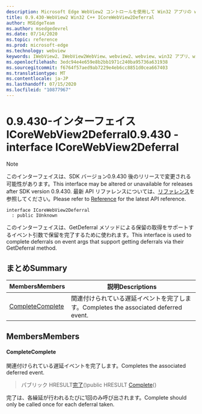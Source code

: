 ```yaml
---
description: Microsoft Edge WebView2 コントロールを使用して Win32 アプリの web コンテンツをホストする
title: 0.9.430-WebView2 Win32 C++ ICoreWebView2Deferral
author: MSEdgeTeam
ms.author: msedgedevrel
ms.date: 07/14/2020
ms.topic: reference
ms.prod: microsoft-edge
ms.technology: webview
keywords: IWebView2、IWebView2WebView、webview2、webview、win32 アプリ、win32、edge、ICoreWebView2、ICoreWebView2Host、browser control、edge html
ms.openlocfilehash: 3edc94e4e659e8b2bb1971c240ba95736a631938
ms.sourcegitcommit: f6764f57aed9ab7229e4eb6cc8851d0cea667403
ms.translationtype: MT
ms.contentlocale: ja-JP
ms.lasthandoff: 07/15/2020
ms.locfileid: "10877967"
---
```

# <span data-ttu-id="a269f-104">0.9.430-インターフェイス ICoreWebView2Deferral</span><span class="sxs-lookup"><span data-stu-id="a269f-104">0.9.430 - interface ICoreWebView2Deferral</span></span> 

> [!NOTE]
> <span data-ttu-id="a269f-105">このインターフェイスは、SDK バージョン0.9.430 後のリリースで変更される可能性があります。</span><span class="sxs-lookup"><span data-stu-id="a269f-105">This interface may be altered or unavailable for releases after SDK version 0.9.430.</span></span> <span data-ttu-id="a269f-106">最新 API リファレンスについては、[リファレンス](../../../webview2-api-reference.md)を参照してください。</span><span class="sxs-lookup"><span data-stu-id="a269f-106">Please refer to [Reference](../../../webview2-api-reference.md) for the latest API reference.</span></span>

```
interface ICoreWebView2Deferral
  : public IUnknown
```

<span data-ttu-id="a269f-107">このインターフェイスは、GetDeferral メソッドによる保留の取得をサポートするイベント引数で保留を完了するために使われます。</span><span class="sxs-lookup"><span data-stu-id="a269f-107">This interface is used to complete deferrals on event args that support getting deferrals via their GetDeferral method.</span></span>

## <span data-ttu-id="a269f-108">まとめ</span><span class="sxs-lookup"><span data-stu-id="a269f-108">Summary</span></span>

 <span data-ttu-id="a269f-109">Members</span><span class="sxs-lookup"><span data-stu-id="a269f-109">Members</span></span>                        | <span data-ttu-id="a269f-110">説明</span><span class="sxs-lookup"><span data-stu-id="a269f-110">Descriptions</span></span>
--------------------------------|---------------------------------------------
[<span data-ttu-id="a269f-111">Complete</span><span class="sxs-lookup"><span data-stu-id="a269f-111">Complete</span></span>](#complete) | <span data-ttu-id="a269f-112">関連付けられている遅延イベントを完了します。</span><span class="sxs-lookup"><span data-stu-id="a269f-112">Completes the associated deferred event.</span></span>

## <span data-ttu-id="a269f-113">Members</span><span class="sxs-lookup"><span data-stu-id="a269f-113">Members</span></span>

#### <span data-ttu-id="a269f-114">Complete</span><span class="sxs-lookup"><span data-stu-id="a269f-114">Complete</span></span> 

<span data-ttu-id="a269f-115">関連付けられている遅延イベントを完了します。</span><span class="sxs-lookup"><span data-stu-id="a269f-115">Completes the associated deferred event.</span></span>

> <span data-ttu-id="a269f-116">パブリック HRESULT[完了](#complete)()</span><span class="sxs-lookup"><span data-stu-id="a269f-116">public HRESULT [Complete](#complete)()</span></span>

<span data-ttu-id="a269f-117">完了は、各繰延が行われるたびに1回のみ呼び出されます。</span><span class="sxs-lookup"><span data-stu-id="a269f-117">Complete should only be called once for each deferral taken.</span></span>

